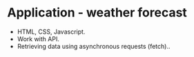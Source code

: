 # Application - weather forecast

-   HTML, CSS, Javascript.
-   Work with API.
-   Retrieving data using asynchronous requests (fetch)..
